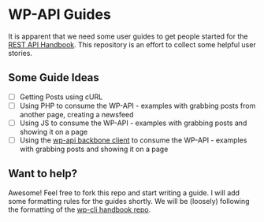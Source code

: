 # WP-API Guides
It is apparent that we need some user guides to get people started for the [REST API Handbook](https://developer.wordpress.org/rest-api/). This repository is an effort to collect some helpful user stories.

## Some Guide Ideas
- [ ] Getting Posts using cURL
- [ ] Using PHP to consume the WP-API - examples with grabbing posts from another page, creating a newsfeed
- [ ] Using JS to consume the WP-API - examples with grabbing posts and showing it on a page
- [ ] Using the [wp-api backbone client](https://github.com/WP-API/client-js) to consume the WP-API - examples with grabbing posts and showing it on a page

## Want to help?
Awesome! Feel free to fork this repo and start writing a guide. I will add some formatting rules for the guides shortly. We will be (loosely) following the formatting of the [wp-cli handbook repo](https://github.com/wp-cli/handbookhttps://github.com/wp-cli/handbook).
